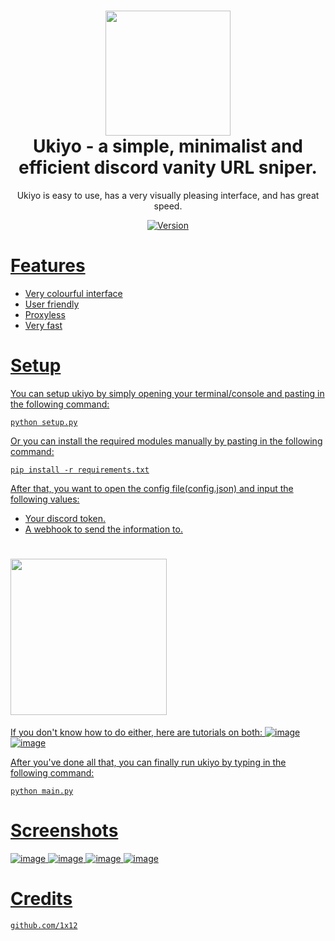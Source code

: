 <h1 align="center">
	<img src="https://i.postimg.cc/Hc7NSz24/ukiyo.jpg" width="200px"><br>
    Ukiyo - a simple, minimalist and efficient discord vanity URL sniper.
</h1>

<p align="center">
	Ukiyo is easy to use, has a very visually pleasing interface, and has great speed.
</p>

<p align="center">
	<a href="https://deno.land" target="_blank">
    	<img src="https://img.shields.io/badge/Version-1.0.0-7DCDE3?style=for-the-badge" alt="Version">
</p>

# Features
- Very colourful interface
- User friendly
- Proxyless
- Very fast
	
# Setup
	
You can setup ukiyo by simply opening your terminal/console and pasting in the following command:
```
python setup.py
```
Or you can install the required modules manually by pasting in the following command:

```
pip install -r requirements.txt
```
After that, you want to open the config file(config.json) and input the following values:
- Your discord token.
- A webhook to send the information to.

<h1 align="left">
	<img src="https://cdn.discordapp.com/attachments/925859840734167122/926380233999913000/config.png" width="250px"><br>
</h1>

If you don't know how to do either, here are tutorials on both:
![image](https://www.youtube.com/watch?v=fKksxz2Gdnc)
![image](https://www.youtube.com/watch?v=3qzpmTIQ-Gs)

After you've done all that, you can finally run ukiyo by typing in the following command:
```
python main.py
```

# Screenshots

![image](https://cdn.discordapp.com/attachments/925859840734167122/926380234905882654/1x.png)
![image](https://cdn.discordapp.com/attachments/925859840734167122/926380234608103424/2x.png)
![image](https://cdn.discordapp.com/attachments/925859840734167122/926380234415177728/3x.png)
![image](https://cdn.discordapp.com/attachments/925859840734167122/926380234218029066/4x.png)

# Credits
```
github.com/1x12
```
